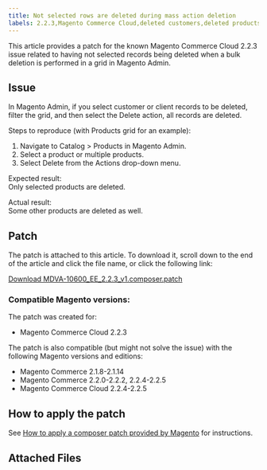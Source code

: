 ```yaml
---
title: Not selected rows are deleted during mass action deletion 
labels: 2.2.3,Magento Commerce Cloud,deleted customers,deleted products,known issues,mass update,patch,troubleshooting
---
```


This article provides a patch for the known Magento Сommerce Cloud 2.2.3 issue related to having not selected records being deleted when a bulk deletion is performed in a grid in Magento Admin.

## Issue

In Magento Admin, if you select customer or client records to be deleted, filter the grid, and then select the Delete action, all records are deleted.

Steps to reproduce (with Products grid for an example):

1. Navigate to Catalog > Products in Magento Admin.
1. Select a product or multiple products.
1. Select Delete from the Actions drop-down menu.

Expected result:  
 Only selected products are deleted.

Actual result:  
 Some other products are deleted as well.

## Patch

The patch is attached to this article. To download it, scroll down to the end of the article and click the file name, or click the following link:

[Download MDVA-10600\_EE\_2.2.3\_v1.composer.patch](assets/MDVA-10600_EE_2.2.3_v1.composer.patch)

### Compatible Magento versions:

The patch was created for:

* Magento Commerce Cloud 2.2.3

The patch is also compatible (but might not solve the issue) with the following Magento versions and editions:

* Magento Commerce 2.1.8-2.1.14
* Magento Commerce 2.2.0-2.2.2, 2.2.4-2.2.5
* Magento Commerce Cloud 2.2.4-2.2.5

## How to apply the patch

See [How to apply a composer patch provided by Magento](https://support.magento.com/hc/en-us/articles/360028367731) for instructions.

## Attached Files